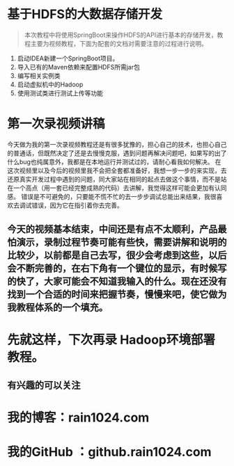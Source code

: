 # 基于HDFS的大数据存储开发
> 本次教程中将使用SpringBoot来操作HDFS的API进行基本的存储开发，教程主要为视频教程，下面为配套的文档对需要注意的过程进行说明。

1. 启动IDEA新建一个SpringBoot项目。
2. 导入已有的Maven依赖来配置HDFS所需jar包
3. 编写相关实例类
4. 启动虚拟机中的Hadoop
5. 使用测试类进行测试上传等功能

# 第一次录视频讲稿
今天做为我的第一次录视频教程还是有很多犹豫的，担心自己的技术，也担心自己的普通话，但既然决定了还是去慢慢克服，遇到问题再解决问题吧，如果写的出了什么bug也纯属意外，我都是在本地运行并测试过的，请耐心看我如何解决。
在这次视频里以及今后的视频里我不会把全套都准备好，我想一步一步的来实现，去还原真实开发过程中遇到的问题，同大家站在相同的起点去做这个事情，而不是站在一个高点（用一套已经完整成熟的代码）去讲解，我觉得这样可能会更加有认同感。
错误是不可避免的，只要能不慌不忙的去一步步调试总能出来结果，我很喜欢去调试错误，因为它在指引着你去完善。
## 今天的视频基本结束，中间还是有点不太顺利，产品最怕演示，录制过程节奏可能有些快，需要讲解和说明的比较少，以前都是自己去写，很少会考虑到这些，以后会不断完善的，在右下角有一个键位的显示，有时候写的快了，大家可能会不知道我输入的什么。现在还没有找到一个合适的时间来把握节奏，慢慢来吧，使它做为我教程体系的一个填充。
# 先就这样，下次再录 Hadoop环境部署教程。
## 有兴趣的可以关注
# 我的博客：rain1024.com
# 我的GitHub ：github.rain1024.com